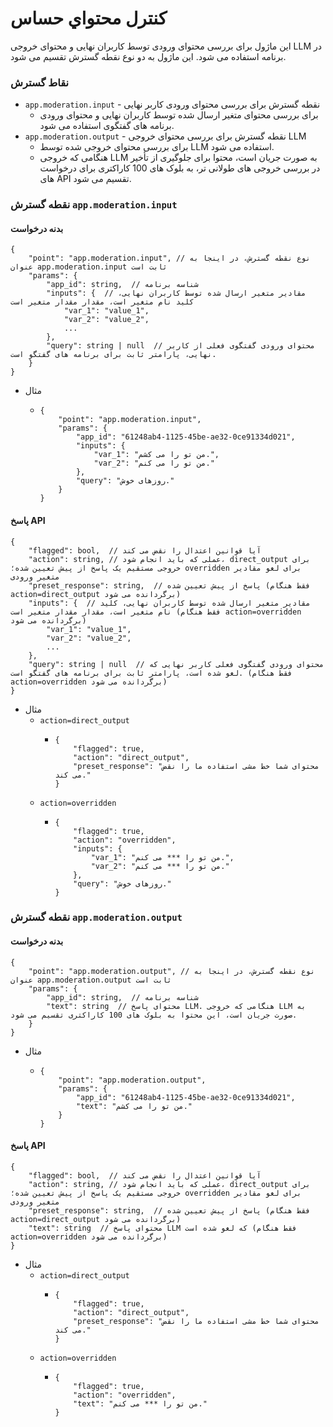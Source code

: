 # کنترل محتواي حساس

این ماژول برای بررسی محتوای ورودی توسط کاربران نهایی و محتوای خروجی LLM در برنامه استفاده می شود. این ماژول به دو نوع نقطه گسترش تقسیم می شود.

### نقاط گسترش

* `app.moderation.input` - نقطه گسترش برای بررسی محتوای ورودی کاربر نهایی
  * برای بررسی محتوای متغیر ارسال شده توسط کاربران نهایی و محتوای ورودی برنامه های گفتگوی استفاده می شود.
* `app.moderation.output` - نقطه گسترش برای بررسی محتوای خروجی LLM
  * برای بررسی محتوای خروجی شده توسط LLM استفاده می شود.
  * هنگامی که خروجی LLM به صورت جریان است، محتوا برای جلوگیری از تأخیر در بررسی خروجی های طولانی تر، به بلوک های 100 کاراکتری برای درخواست های API تقسیم می شود.

### نقطه گسترش `app.moderation.input`

#### بدنه درخواست

```
{
    "point": "app.moderation.input", // نوع نقطه گسترش، در اینجا به عنوان app.moderation.input ثابت است
    "params": {
        "app_id": string,  // شناسه برنامه
        "inputs": {  // مقادیر متغیر ارسال شده توسط کاربران نهایی، کلید نام متغیر است، مقدار مقدار متغیر است
            "var_1": "value_1",
            "var_2": "value_2",
            ...
        },
        "query": string | null  // محتوای ورودی گفتگوی فعلی از کاربر نهایی، پارامتر ثابت برای برنامه های گفتگو است.
    }
}
```

* مثال
  * ```
    {
        "point": "app.moderation.input",
        "params": {
            "app_id": "61248ab4-1125-45be-ae32-0ce91334d021",
            "inputs": {
                "var_1": "من تو را می کشم.",
                "var_2": "من تو را می کنم."
            },
            "query": "روزهای خوش."
        }
    }
    ```

#### پاسخ API

```
{
    "flagged": bool,  // آیا قوانین اعتدال را نقض می کند
    "action": string, // عملی که باید انجام شود، direct_output برای خروجی مستقیم یک پاسخ از پیش تعیین شده؛ overridden برای لغو مقادیر متغیر ورودی
    "preset_response": string,  // پاسخ از پیش تعیین شده (فقط هنگام action=direct_output برگردانده می شود)
    "inputs": {  // مقادیر متغیر ارسال شده توسط کاربران نهایی، کلید نام متغیر است، مقدار مقدار متغیر است (فقط هنگام action=overridden برگردانده می شود)
        "var_1": "value_1",
        "var_2": "value_2",
        ...
    },
    "query": string | null  // محتوای ورودی گفتگوی فعلی کاربر نهایی که لغو شده است، پارامتر ثابت برای برنامه های گفتگو است. (فقط هنگام action=overridden برگردانده می شود)
}
```

* مثال
  * `action=direct_output`
    * ```
      {
          "flagged": true,
          "action": "direct_output",
          "preset_response": "محتوای شما خط مشی استفاده ما را نقض می کند."
      }
      ```
  * `action=overridden`
    * ```
      {
          "flagged": true,
          "action": "overridden",
          "inputs": {
              "var_1": "من تو را *** می کنم.",
              "var_2": "من تو را *** می کنم."
          },
          "query": "روزهای خوش."
      }
      ```

### نقطه گسترش `app.moderation.output`

#### بدنه درخواست

```
{
    "point": "app.moderation.output", // نوع نقطه گسترش، در اینجا به عنوان app.moderation.output ثابت است
    "params": {
        "app_id": string,  // شناسه برنامه
        "text": string  // محتوای پاسخ LLM. هنگامی که خروجی LLM به صورت جریان است، این محتوا به بلوک های 100 کاراکتری تقسیم می شود.
    }
}
```

* مثال
  * ```
    {
        "point": "app.moderation.output",
        "params": {
            "app_id": "61248ab4-1125-45be-ae32-0ce91334d021",
            "text": "من تو را می کشم."
        }
    }
    ```

#### پاسخ API

```
{
    "flagged": bool,  // آیا قوانین اعتدال را نقض می کند
    "action": string, // عملی که باید انجام شود، direct_output برای خروجی مستقیم یک پاسخ از پیش تعیین شده؛ overridden برای لغو مقادیر متغیر ورودی
    "preset_response": string,  // پاسخ از پیش تعیین شده (فقط هنگام action=direct_output برگردانده می شود)
    "text": string  // محتوای پاسخ LLM که لغو شده است (فقط هنگام action=overridden برگردانده می شود)
}
```

* مثال
  * `action=direct_output`
    * ```
      {
          "flagged": true,
          "action": "direct_output",
          "preset_response": "محتوای شما خط مشی استفاده ما را نقض می کند."
      }
      ```
  * `action=overridden`
    * ```
      {
          "flagged": true,
          "action": "overridden",
          "text": "من تو را *** می کنم."
      }
      ```
